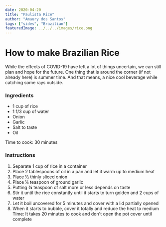 ```yaml
---
date: 2020-04-20
title: "Paulista Rice"
author: "Amaury dos Santos"
tags: ["sides", "Brazilian"]
featuredImage: ../../../images/rice.png
---
```


# How to make Brazilian Rice

While the effects of COVID-19 have left a lot of things uncertain, we can still plan and hope for the future. One thing that is around the corner (if not already here) is summer time. And that means, a nice cool beverage while catching some rays outside.
<br/>

### Ingredients

- 1 cup of rice
- 1 1/3 cup of water
- Onion
- Garlic
- Salt to taste
- Oil

Time to cook: 30 minutes

### Instructions

1. Separate 1 cup of rice in a container
2. Place 2 tablespoons of oil in a pan and let it warm up to medium heat
3. Place ½ thinly sliced onion
4. Place ¼ teaspoon of ground garlic
5. Putting ¾ teaspoon of salt more or less depends on taste
6. Stir it until the rice constantly until it starts to turn golden and 2 cups of water
7. Let it boil uncovered for 5 minutes and cover with a lid partially opened
8. When it starts to bubble, cover it totally and reduce the heat to medium
   Time: It takes 20 minutes to cook and don't open the pot cover until complete

